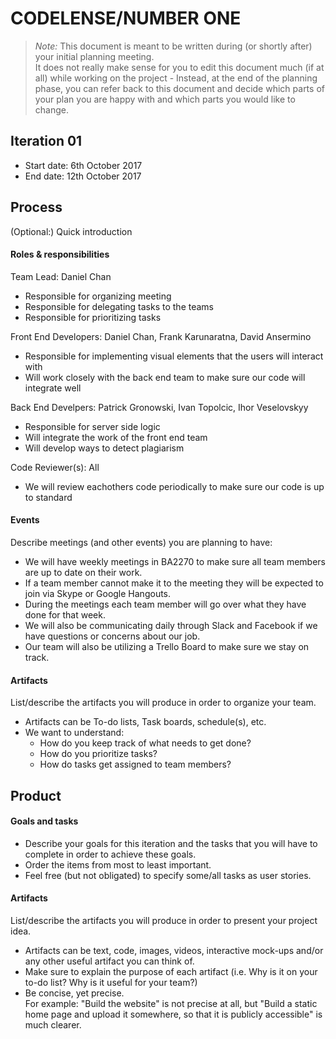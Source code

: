 # CODELENSE/NUMBER ONE

 > _Note:_ This document is meant to be written during (or shortly after) your initial planning meeting.     
 > It does not really make sense for you to edit this document much (if at all) while working on the project - Instead, at the end of the planning phase, you can refer back to this document and decide which parts of your plan you are happy with and which parts you would like to change.


## Iteration 01

 * Start date: 6th October 2017
 * End date: 12th October 2017

## Process

(Optional:) Quick introduction

#### Roles & responsibilities

Team Lead: Daniel Chan
 * Responsible for organizing meeting
 * Responsible for delegating tasks to the teams
 * Responsible for prioritizing tasks

Front End Developers: Daniel Chan, Frank Karunaratna, David Ansermino
 * Responsible for implementing visual elements that the users will interact with
 * Will work closely with the back end team to make sure our code will integrate well

Back End Develpers: Patrick Gronowski, Ivan Topolcic, Ihor Veselovskyy
 * Responsible for server side logic
 * Will integrate the work of the front end team
 * Will develop ways to detect plagiarism
 
Code Reviewer(s): All
 * We will review eachothers code periodically to make sure our code is up to standard

#### Events

Describe meetings (and other events) you are planning to have:
 * We will have weekly meetings in BA2270 to make sure all team members are up to date on their work.
 * If a team member cannot make it to the meeting they will be expected to join via Skype or Google Hangouts.
 * During the meetings each team member will go over what they have done for that week.
 * We will also be communicating daily through Slack and Facebook if we have questions or concerns about our job.
 * Our team will also be utilizing a Trello Board to make sure we stay on track.

#### Artifacts

List/describe the artifacts you will produce in order to organize your team.       

 * Artifacts can be To-do lists, Task boards, schedule(s), etc.
 * We want to understand:
   * How do you keep track of what needs to get done?
   * How do you prioritize tasks?
   * How do tasks get assigned to team members?


## Product

#### Goals and tasks

 * Describe your goals for this iteration and the tasks that you will have to complete in order to achieve these goals.
 * Order the items from most to least important.
 * Feel free (but not obligated) to specify some/all tasks as user stories.

#### Artifacts

List/describe the artifacts you will produce in order to present your project idea.

 * Artifacts can be text, code, images, videos, interactive mock-ups and/or any other useful artifact you can think of.
 * Make sure to explain the purpose of each artifact (i.e. Why is it on your to-do list? Why is it useful for your team?)
 * Be concise, yet precise.         
   For example: "Build the website" is not precise at all, but "Build a static home page and upload it somewhere, so that it is publicly accessible" is much clearer.
